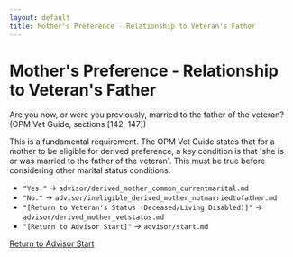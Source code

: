 ```yaml
---
layout: default
title: Mother's Preference - Relationship to Veteran's Father
---
```


# Mother's Preference - Relationship to Veteran's Father

Are you now, or were you previously, married to the father of the veteran? (OPM Vet Guide, sections [142, 147])

This is a fundamental requirement. The OPM Vet Guide states that for a mother to be eligible for derived preference, a key condition is that 'she is or was married to the father of the veteran'. This must be true before considering other marital status conditions.

* `"Yes."` -> `advisor/derived_mother_common_currentmarital.md`
* `"No."` -> `advisor/ineligible_derived_mother_notmarriedtofather.md`
* `"[Return to Veteran's Status (Deceased/Living Disabled)]"` -> `advisor/derived_mother_vetstatus.md`
* `"[Return to Advisor Start]"` -> `advisor/start.md`

[Return to Advisor Start](./start.md)
